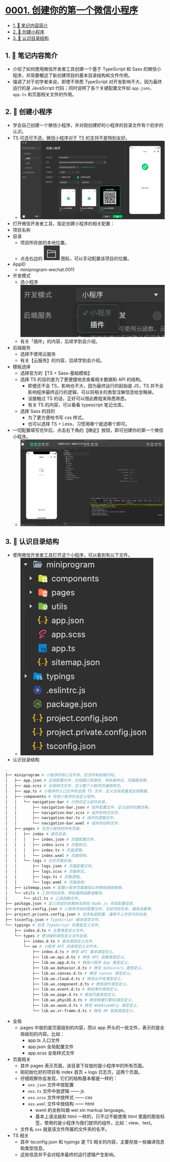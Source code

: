 # [0001. 创建你的第一个微信小程序](https://github.com/Tdahuyou/TNotes.miniprogram/tree/main/notes/0001.%20%E5%88%9B%E5%BB%BA%E4%BD%A0%E7%9A%84%E7%AC%AC%E4%B8%80%E4%B8%AA%E5%BE%AE%E4%BF%A1%E5%B0%8F%E7%A8%8B%E5%BA%8F)


<!-- region:toc -->
- [1. 📝 笔记内容简介](#1--笔记内容简介)
- [2. 📒 创建小程序](#2--创建小程序)
- [3. 📒 认识目录结构](#3--认识目录结构)
<!-- endregion:toc -->

## 1. 📝 笔记内容简介

- 介绍了如何使用微信开发者工具创建一个基于 TypeScript 和 Sass 的微信小程序，并简要概述了新创建项目的基本目录结构和文件作用。
- 强调了对于初学者来说，即使不熟悉 TypeScript 对开发影响不大，因为最终运行的是 JavaScript 代码；同时说明了各个关键配置文件如 `app.json`、`app.ts` 和页面相关文件的作用。

## 2. 📒 创建小程序

- 学会自己创建一个微信小程序，并对刚创建好的小程序的目录文件有个初步的认识。
- TS 可选可不选，微信小程序对于 TS 的支持不是特别友好。
  - ![](assets/2024-10-23-13-35-53.png)
- 打开微信开发者工具，指定创建小程序的相关配置：
- 项目名称
- 目录
  - 项目所存放的本地位置。
  - 点击右边的 ![](assets/2024-10-23-13-39-24.png) 图标，可以手动配置该项目的位置。
- AppID
  - miniprogram-wechat.0011
- 开发模式
  - 选小程序 ![](assets/2024-10-23-13-39-35.png)
  - 有关「插件」的内容，后续学到会介绍。
- 后端服务
  - 选择不使用云服务
  - 有关【云服务】的内容，后续学到会介绍。
- 模板选择
  - 选择官方的【TS + Sass-基础模板】
  - 选择 TS 的目的是为了更便捷地去查看相关数据和 API 的结构。
    - 即便还不会 TS，影响也不大，因为最终运行的起始是 JS，TS 并不会影响程序最终运行的逻辑，可以将相关的类型注解信息给忽略掉。
    - 没接触过 TS 的话，正好可以借此教程来熟悉熟悉。
    - 有关 TS 的内容，可以看看 typescript 笔记仓库。
  - 选择 Sass 的目的
    - 为了更方便地书写 css 样式。
    - 也可以选择 TS + Less，习惯用哪个就选哪个即可。
- 一切配置填写完毕后，点击右下角的【确定】按钮，即可创建你的第一个微信小程序。
  - ![](assets/2024-10-23-13-40-36.png)

## 3. 📒 认识目录结构

- 使用微信开发者工具打开这个小程序，可以看到有以下文件。
  - ![](assets/2024-10-23-14-50-04.png)
- 认识目录结构

```bash
.
├── miniprogram # 小程序的核心文件夹，包含所有前端代码。
│   ├── app.json # 全局配置文件，包括窗口背景色、导航条样式、页面路径等。
│   ├── app.scss # 全局样式文件，定义整个小程序的通用样式。
│   ├── app.ts # 小程序的入口文件和全局 TS 文件，定义全局变量或全局数据。
│   ├── components # 存放小程序的自定义组件。
│   │   └── navigation-bar # 示例自定义组件目录。
│   │       ├── navigation-bar.json # 组件配置文件，定义组件的属性等。
│   │       ├── navigation-bar.scss # 组件的样式文件。
│   │       ├── navigation-bar.ts # 组件的逻辑文件。
│   │       └── navigation-bar.wxml # 组件的结构文件。
│   ├── pages # 包含小程序的所有页面。
│   │   ├── index # 首页目录。
│   │   │   ├── index.json # 页面配置文件。
│   │   │   ├── index.scss # 页面样式。
│   │   │   ├── index.ts # 页面逻辑。
│   │   │   └── index.wxml # 页面结构。
│   │   └── logs # 日志页面目录。
│   │       ├── logs.json # 页面配置文件。
│   │       ├── logs.scss # 页面样式。
│   │       ├── logs.ts # 页面逻辑。
│   │       └── logs.wxml # 页面结构。
│   ├── sitemap.json # 配置小程序页面路径以供微信搜索使用。
│   └── utils # 工具代码目录，例如通用函数或服务。
│       └── util.ts # 工具函数文件。
├── package.json # 定义项目的依赖库及其他 Node.js 项目配置信息。
├── project.config.json # 小程序项目的配置文件，包括项目名称、编译设置等。
├── project.private.config.json # 包含私密配置，通常不上传至代码仓库。
├── tsconfig.json # TypeScript 编译选项文件。
└── typings # 包含 TypeScript 的类型定义文件。
    ├── index.d.ts # 主要类型定义文件。
    └── types # 更详细的类型定义文件目录。
        ├── index.d.ts # 基本类型定义文件。
        └── wx # 小程序 API 的类型定义文件夹。
            ├── index.d.ts # 微信 API 基本类型定义。
            ├── lib.wx.api.d.ts # 微信 API 函数类型定义。
            ├── lib.wx.app.d.ts # 微信小程序 App 类型定义。
            ├── lib.wx.behavior.d.ts # 微信 behaviors 类型定义。
            ├── lib.wx.canvas.d.ts # 微信 canvas 类型定义。
            ├── lib.wx.cloud.d.ts # 微信云开发类型定义。
            ├── lib.wx.component.d.ts # 微信组件类型定义。
            ├── lib.wx.event.d.ts # 微信事件类型定义。
            ├── lib.wx.page.d.ts # 微信页面类型定义。
            ├── lib.wx.phys3D.d.ts # 微信物理引擎3D类型定义。
            ├── lib.wx.wasm.d.ts # 微信 WebAssembly 类型定义。
            └── lib.wx.xr-frame.d.ts # 微信 XR 框架类型定义。
```

- 全局
  - pages 中放的是页面级别的内容，而以 app 开头的一些文件，表示的是全局级别的内容。比如：
    - app.ts 入口文件
    - app.json 全局配置文件
    - app.scss 全局样式文件
- 页面相关
  - 其中 pages 表示页面，该目录下存放的是小程序中的所有页面。
  - 刚初始化好的项目有 index 首页 + logs 日志页，这两个页面。
  - 仔细观察你会发现，它们的结构基本都是一样的：
    - `xxx.json` 文件中放配置
    - `xxx.ts` 文件中放逻辑 —— js
    - `xxx.scss` 文件中放样式 —— css
    - `xxx.wxml` 文件中放结构 —— html
      - wxml 的全称叫做 wei xin markup language。
      - 基本上语法就和 html 一样的，只不过不能使用 html 里面的那些标签，使用的是小程序为我们提供的组件，比如：view、text。
  - 文件名 `xxx` 就是该文件所属的文件夹的名字。
- TS 相关
  - 其中 tsconfig.json 和 typings 是 TS 相关的内容，主要存放一些编译信息和类型信息。
  - 这些信息并不会对程序最终的运行逻辑产生影响。

